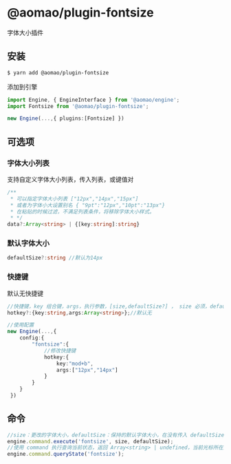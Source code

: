 # @aomao/plugin-fontsize

字体大小插件

## 安装

```bash
$ yarn add @aomao/plugin-fontsize
```

添加到引擎

```ts
import Engine, { EngineInterface } from '@aomao/engine';
import Fontsize from '@aomao/plugin-fontsize';

new Engine(...,{ plugins:[Fontsize] })
```

## 可选项

### 字体大小列表

支持自定义字体大小列表，传入列表，或键值对

```ts
/**
 * 可以指定字体大小列表 ["12px","14px","15px"]
 * 或者为字体小大设置别名 { "9pt":"12px","10pt":"13px"}
 * 在粘贴的时候过滤，不满足列表条件，将移除字体大小样式。
 * */
data?:Array<string> | {[key:string]:string}
```

### 默认字体大小

```ts
defaultSize?:string //默认为14px
```

### 快捷键

默认无快捷键

```ts
//快捷键，key 组合键，args，执行参数，[size,defaultSize?] ， size 必须，defaultSize 可选
hotkey?:{key:string,args:Array<string>};//默认无

//使用配置
new Engine(...,{
    config:{
        "fontsize":{
            //修改快捷键
            hotkey:{
                key:"mod+b",
                args:["12px","14px"]
            }
        }
    }
 })
```

## 命令

```ts
//size：更改的字体大小，defaultSize：保持的默认字体大小，在没有传入 defaultSize 或者 size 与 defaultSize 值不同时执行前景色修改
engine.command.execute('fontsize', size, defaultSize);
//使用 command 执行查询当前状态，返回 Array<string> | undefined，当前光标所在处字体大小值集合
engine.command.queryState('fontsize');
```
